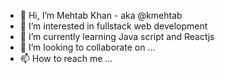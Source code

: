 - 👋 Hi, I’m Mehtab Khan - aka @kmehtab
- 👀 I’m interested in fullstack web development
- 🌱 I’m currently learning Java script and Reactjs
- 💞️ I’m looking to collaborate on ...
- 📫 How to reach me ... 

<!---
kmehtab/kmehtab is a ✨ special ✨ repository because its `README.md` (this file) appears on your GitHub profile.
You can click the Preview link to take a look at your changes.
--->
